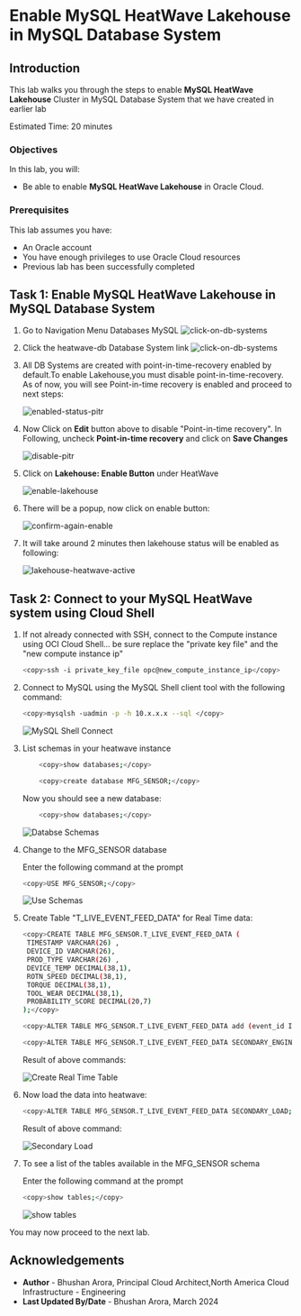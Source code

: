 # Enable MySQL HeatWave Lakehouse in MySQL Database System

## Introduction

This lab walks you through the steps to enable **MySQL HeatWave Lakehouse** Cluster in MySQL Database System that we have created in earlier lab

Estimated Time: 20 minutes

### Objectives

In this lab, you will:
* Be able to enable **MySQL HeatWave Lakehouse** in Oracle Cloud.

### Prerequisites

This lab assumes you have:
* An Oracle account
* You have enough privileges to use Oracle Cloud resources
* Previous lab has been successfully completed

## Task 1: Enable MySQL HeatWave Lakehouse in MySQL Database System

1. Go to Navigation Menu Databases MySQL
    ![click-on-db-systems](images/click-on-db-systems.png)

2. Click the heatwave-db Database System link
    ![click-on-db-systems](images/db-system-link.png)

3. All DB Systems are created with point-in-time-recovery enabled by default.To enable Lakehouse,you must disable point-in-time-recovery. As of now, you will see Point-in-time recovery is enabled and proceed to next steps:

    ![enabled-status-pitr](images/enabled-status-pitr.png)


4. Now Click on **Edit** button above to disable "Point-in-time recovery". In Following, uncheck **Point-in-time recovery** and click on **Save Changes**

    ![disable-pitr](images/disable-pitr.png)

5. Click on **Lakehouse: Enable Button** under HeatWave


	![enable-lakehouse](images/enable-lakehouse.png)

6. There will be a popup, now click on enable button:

    ![confirm-again-enable](images/confirm-enable-lakehouse.png)

7. It will take around 2 minutes then lakehouse status will be enabled as following:


	![lakehouse-heatwave-active](images/lakehouse-heatwave-active.png)


## Task 2: Connect to your MySQL HeatWave system using Cloud Shell

1. If not already connected with SSH, connect to the Compute instance using OCI Cloud Shell... be sure replace the  "private key file"  and the "new compute instance ip"

     ```bash
    <copy>ssh -i private_key_file opc@new_compute_instance_ip</copy>
     ```

2. Connect to MySQL using the MySQL Shell client tool with the following command:

    ```bash
    <copy>mysqlsh -uadmin -p -h 10.x.x.x --sql </copy>
    ```

    ![MySQL Shell Connect](./images/mysql-shell-login.png " mysql shell login")

3. List schemas in your heatwave instance

    ```bash
        <copy>show databases;</copy>
    ```
    
    ```bash
        <copy>create database MFG_SENSOR;</copy>
    ```

    Now you should see a new database:

    ```bash
        <copy>show databases;</copy>
    ```

    ![Databse Schemas](./images/show-databases.png "list schemas after")

4. Change to the MFG\_SENSOR database

    Enter the following command at the prompt

    ```bash
    <copy>USE MFG_SENSOR;</copy>
    ```
    ![Use Schemas](./images/use-mfg.png "use shchema")

5. Create Table "T\_LIVE\_EVENT\_FEED\_DATA" for Real Time data:

    ```bash
    <copy>CREATE TABLE MFG_SENSOR.T_LIVE_EVENT_FEED_DATA (
     TIMESTAMP VARCHAR(26) ,
     DEVICE_ID VARCHAR(26),
     PROD_TYPE VARCHAR(26) ,
     DEVICE_TEMP DECIMAL(38,1),
     ROTN_SPEED DECIMAL(38,1),
     TORQUE DECIMAL(38,1),
     TOOL_WEAR DECIMAL(38,1),
     PROBABILITY_SCORE DECIMAL(20,7)
    );</copy>
    ```

    ```bash
    <copy>ALTER TABLE MFG_SENSOR.T_LIVE_EVENT_FEED_DATA add (event_id INT AUTO_INCREMENT PRIMARY KEY);</copy>
    ```

    ```bash
    <copy>ALTER TABLE MFG_SENSOR.T_LIVE_EVENT_FEED_DATA SECONDARY_ENGINE=RAPID;</copy>
    ```

    Result of above commands:

    ![Create Real Time Table](./images/create-real-time-table.png "real time table creation")

6. Now load the data into heatwave:

    ```bash
    <copy>ALTER TABLE MFG_SENSOR.T_LIVE_EVENT_FEED_DATA SECONDARY_LOAD;</copy>
    ```

    Result of above command:

    ![Secondary Load](./images/secondary-load-ream-time-table.png "secondary real time table load")


7. To see a list of the tables available in the MFG\_SENSOR schema

    Enter the following command at the prompt

    ```bash
    <copy>show tables;</copy>
    ```
    ![show tables](./images/show-schema-table.png "show tables")



You may now proceed to the next lab.

## Acknowledgements
* **Author** - Bhushan Arora, Principal Cloud Architect,North America Cloud Infrastructure - Engineering
* **Last Updated By/Date** - Bhushan Arora, March 2024
